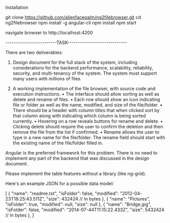 Installation

git clone https://github.com/alienfacepalm/ng2filebrowser.git
cd ng2filebrowser
npm install -g angular-cli
npm install
npm start

navigate browser to http://localhost:4200



-------------------------TASK-----------------------------



There are two deliverables:
 
1) Design document for the full stack of the system, including considerations for the backend performance, scalability, reliability, security, and multi-tenancy of the system. The system must support many users with millions of files.
 
2) A working implementation of the file browser, with source code and execution instructions.
•         The interface should allow sorting as well as delete and rename of files.
•         Each row should show an icon indicating file or folder as well as the name, modified, and size of the file/folder.
•         There should be a header with column titles that when clicked sort by that column along with indicating which column is being sorted currently.
•         Hovering on a row reveals buttons for rename and delete.
•         Clicking delete should require the user to confirm the deletion and then remove the file from the list if confirmed.
•         Rename allows the user to type in a new name for the file/folder.  The rename field should start with the existing name of the file/folder filled in. 
 
Angular is the preferred framework for this problem. There is no need to implement any part of the backend that was discussed in the design document.
 
Please implement the table features without a library (like ng-grid).
 
Here's an example JSON for a possible data model:
 
[
    {
        "name": "readme.txt",
        "isFolder": false,
        "modified": "2012-04-23T18:25:43.511Z",
        "size": 432424 // In bytes
    },
    {
        "name": "Pictures",
        "isFolder": true,
        "modified": null,
        "size": null
    },
    {
        "name": "Bridge.jpg",
        "isFolder": false,
        "modified": "2014-07-44T11:15:22.433Z",
        "size": 5432424 // In bytes
    },
]